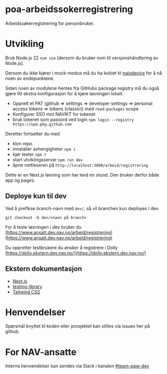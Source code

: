 # poa-arbeidssokerregistrering

Arbeidssøkerregistrering for personbruker.

# Utvikling

Bruk Node.js 22 `nvm use` (dersom du bruker nvm til versjonshåndtering av Node.js).

Dersom du ikke kjører i mock-modus må du ha koblet til [naisdevice](https://doc.nais.io/device/) for å nå noen av endepunktene.

Siden noen av modulene hentes fra GitHubs package registry må du også gjøre litt ekstra konfigurasjon for å kjøre løsningen lokalt.

- Opprett et PAT (github => settings => developer settings => personal access tokens => tokens (classic)) med `read:packages` scope
- Konfigurer SSO mot NAVIKT for tokenet
- bruk tokenet som passord ved login `npm login --registry https://npm.pkg.github.com`

Deretter fortsetter du med

- klon repo
- innstaller avhengigheter `npm i`
- kjør tester `npm t`
- start utviklingsserver `npm run dev`
- åpne nettleseren på `http://localhost:3000/arbeid/registrering`

Dette er en Next.js løsning som har levd en stund. Den bruker derfor både app og pages.

## Deploye kun til dev

Ved å prefikse branch-navn med `dev/`, så vil branchen kun deployes i dev.

```
git checkout -b dev/<navn på branch>
```

For å teste løsningen i dev bruker du [https://www.ansatt.dev.nav.no/arbeid/registrering](https://www.ansatt.dev.nav.no/arbeid/registrering)

Du oppretter testbrukere du ønsker å registrere i Dolly [https://dolly.ekstern.dev.nav.no/](https://dolly.ekstern.dev.nav.no/)

## Ekstern dokumentasjon

- [Next.js](https://nextjs.org/)
- [testing-library](https://testing-library.com/)
- [Tailwind CSS](https://tailwindcss.com/)

# Henvendelser

Spørsmål knyttet til koden eller prosjektet kan stilles via issues her på github.

# For NAV-ansatte

Interne henvendelser kan sendes via Slack i kanalen [#team-paw-dev](https://nav-it.slack.com/archives/CLTFAEW75)
